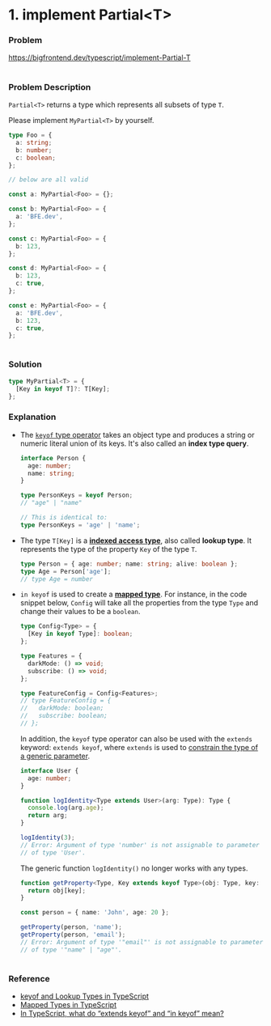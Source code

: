 # 1. implement Partial\<T\>

### Problem

https://bigfrontend.dev/typescript/implement-Partial-T

#

### Problem Description

`Partial<T>` returns a type which represents all subsets of type `T`.

Please implement `MyPartial<T>` by yourself.

```ts
type Foo = {
  a: string;
  b: number;
  c: boolean;
};

// below are all valid

const a: MyPartial<Foo> = {};

const b: MyPartial<Foo> = {
  a: 'BFE.dev',
};

const c: MyPartial<Foo> = {
  b: 123,
};

const d: MyPartial<Foo> = {
  b: 123,
  c: true,
};

const e: MyPartial<Foo> = {
  a: 'BFE.dev',
  b: 123,
  c: true,
};
```

#

### Solution

```ts
type MyPartial<T> = {
  [Key in keyof T]?: T[Key];
};
```

### Explanation

- The [`keyof` type operator](https://www.typescriptlang.org/docs/handbook/2/keyof-types.html) takes an object type and produces a string or numeric literal union of its keys. It's also called an **index type query**.

  ```ts
  interface Person {
    age: number;
    name: string;
  }

  type PersonKeys = keyof Person;
  // "age" | "name"

  // This is identical to:
  type PersonKeys = 'age' | 'name';
  ```

- The type `T[Key]` is a [**indexed access type**](https://www.typescriptlang.org/docs/handbook/2/indexed-access-types.html), also called **lookup type**. It represents the type of the property `Key` of the type `T`.

  ```ts
  type Person = { age: number; name: string; alive: boolean };
  type Age = Person['age'];
  // type Age = number
  ```

- `in keyof` is used to create a [**mapped type**](https://www.typescriptlang.org/docs/handbook/2/mapped-types.html). For instance, in the code snippet below, `Config` will take all the properties from the type `Type` and change their values to be a `boolean`.

  ```ts
  type Config<Type> = {
    [Key in keyof Type]: boolean;
  };

  type Features = {
    darkMode: () => void;
    subscribe: () => void;
  };

  type FeatureConfig = Config<Features>;
  // type FeatureConfig = {
  //   darkMode: boolean;
  //   subscribe: boolean;
  // };
  ```

  In addition, the `keyof` type operator can also be used with the `extends` keyword: `extends keyof`, where `extends` is used to [constrain the type of a generic parameter](https://www.typescriptlang.org/docs/handbook/2/generics.html#generic-constraints).

  ```ts
  interface User {
    age: number;
  }

  function logIdentity<Type extends User>(arg: Type): Type {
    console.log(arg.age);
    return arg;
  }

  logIdentity(3);
  // Error: Argument of type 'number' is not assignable to parameter
  // of type 'User'.
  ```

  The generic function `logIdentity()` no longer works with any types.

  ```ts
  function getProperty<Type, Key extends keyof Type>(obj: Type, key: Key) {
    return obj[key];
  }

  const person = { name: 'John', age: 20 };

  getProperty(person, 'name');
  getProperty(person, 'email');
  // Error: Argument of type '"email"' is not assignable to parameter
  // of type '"name" | "age"'.
  ```

#

### Reference

- [keyof and Lookup Types in TypeScript](https://mariusschulz.com/blog/keyof-and-lookup-types-in-typescript)
- [Mapped Types in TypeScript](https://mariusschulz.com/blog/mapped-types-in-typescript#modeling-object-freeze-with-mapped-types)
- [In TypeScript, what do “extends keyof” and “in keyof” mean?](https://stackoverflow.com/questions/57337598/in-typescript-what-do-extends-keyof-and-in-keyof-mean)
